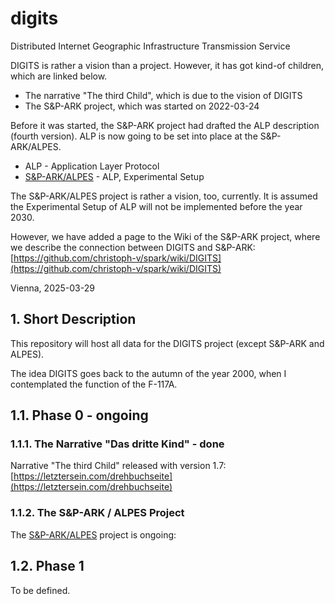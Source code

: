 # digits
Distributed Internet Geographic Infrastructure Transmission Service

DIGITS is rather a vision than a project. However, it has got kind-of children,
which are linked below.

- The narrative "The third Child", which is due to the vision of DIGITS
- The S&P-ARK project, which was started on 2022-03-24

Before it was started, the S&P-ARK project had drafted the ALP description
(fourth version). ALP is now going to be set into place at the
S&P-ARK/ALPES.

- ALP - Application Layer Protocol
- [S&P-ARK/ALPES](https://github.com/christoph-v/spark/tree/master/ALPES) - 
                 ALP, Experimental Setup

The S&P-ARK/ALPES project is rather a vision, too, currently. It is assumed the
Experimental Setup of ALP will not be implemented before the year 2030.

However, we have added a page to the Wiki of the S&P-ARK project, where we
describe the connection between DIGITS and S&P-ARK:
[https://github.com/christoph-v/spark/wiki/DIGITS](https://github.com/christoph-v/spark/wiki/DIGITS)

Vienna, 2025-03-29

## 1. Short Description

This repository will host all data for the DIGITS project (except S&P-ARK and
ALPES).

The idea DIGITS goes back to the autumn of the year 2000, when I
contemplated the function of the F-117A.

## 1.1. Phase 0 - ongoing

### 1.1.1. The Narrative "Das dritte Kind" - done

Narrative "The third Child" released with version 1.7:
[https://letztersein.com/drehbuchseite](https://letztersein.com/drehbuchseite)

### 1.1.2. The S&P-ARK / ALPES Project

The [S&P-ARK/ALPES](https://github.com/christoph-v/spark/tree/master/ALPES)
project is ongoing:

## 1.2. Phase 1

To be defined.
